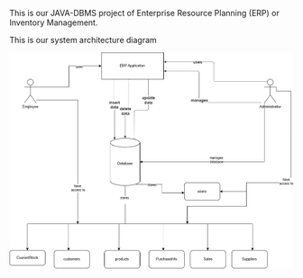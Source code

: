 This is our JAVA-DBMS project of Enterprise Resource Planning (ERP) or Inventory Management.

This is our system architecture diagram

![Image Description](https://github.com/himanshuchopade97/ERP/blob/main/system_architecture.jpg)


